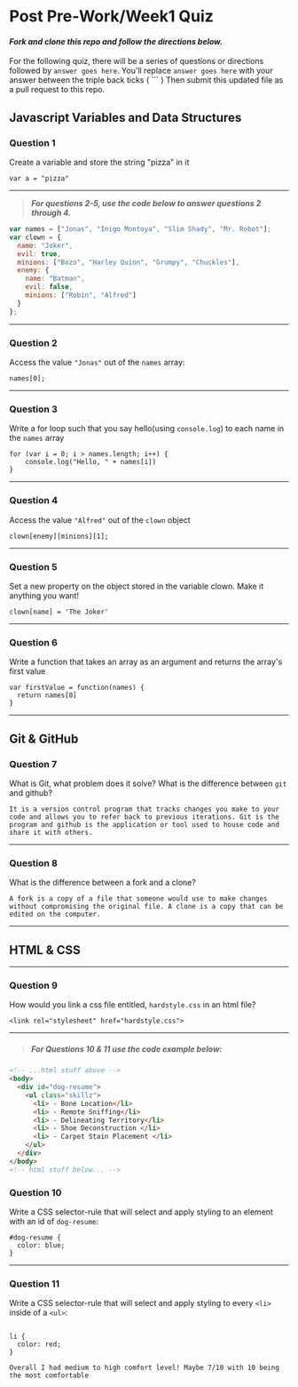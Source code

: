 # Post Pre-Work/Week1 Quiz

#### ***Fork and clone this repo and follow the directions below.***

For the following quiz, there will be a series of questions or directions followed by `answer goes here`. You'll replace `answer goes here` with your answer between the triple back ticks ( \`\`\` ) Then submit this updated file as a pull request to this repo.

## Javascript Variables and Data Structures

### Question 1

Create a variable and store the string "pizza" in it

```
var a = "pizza"

```

---

>  ***For questions 2-5, use the code below to answer questions 2 through 4.***

```js
var names = ["Jonas", "Inigo Montoya", "Slim Shady", "Mr. Robot"];
var clown = {
  name: "Joker",
  evil: true,
  minions: ["Bozo", "Harley Quinn", "Grumpy", "Chuckles"],
  enemy: {
    name: "Batman",
    evil: false,
    minions: ["Robin", "Alfred"]  
  }
};
```

---

### Question 2

Access the value `"Jonas"` out of the `names` array:

```
names[0];

```

---
### Question 3

Write a for loop such that you say hello(using `console.log`) to each name in the `names` array

```
for (var i = 0; i > names.length; i++) {
	console.log("Hello, " + names[i])
}

```

---


### Question 4

Access the value `"Alfred"` out of the `clown` object

```
clown[enemy][minions][1];

```

---
### Question 5

Set a new property on the object stored in the variable clown. Make it anything you want!

```
clown[name] = 'The Joker'

```

---
### Question 6
Write a function that takes an array as an argument and returns the array's first value

```
var firstValue = function(names) {
  return names[0]
}

```
---

## Git & GitHub

### Question 7

What is Git, what problem does it solve? What is the difference between `git` and github?

```
It is a version control program that tracks changes you make to your code and allows you to refer back to previous iterations. Git is the program and github is the application or tool used to house code and share it with others.

```

---

### Question 8

What is the difference between a fork and a clone?

```
A fork is a copy of a file that someone would use to make changes without compromising the original file. A clone is a copy that can be edited on the computer.

```

---

## HTML & CSS

---

### Question 9

How would you link a css file entitled, `hardstyle.css` in an html file?

```
<link rel="stylesheet" href="hardstyle.css">

```

---

> ##### For Questions 10 & 11 use the code example below:

```HTML
<!-- ...html stuff above -->
<body>
  <div id="dog-resume">
    <ul class="skillz">
      <li> - Bone Location</li>
      <li> - Remote Sniffing</li>
      <li> - Delineating Territory</li>
      <li> - Shoe Deconstruction </li>
      <li> - Carpet Stain Placement </li>
    </ul>
  </div>
</body>
<!-- html stuff below... -->
```

### Question 10

Write a CSS selector-rule that will select and apply styling to an element with an id of `dog-resume`:


```
#dog-resume {
  color: blue;
}

```

---

### Question 11

Write a CSS selector-rule that will select and apply styling to every `<li>` inside of a `<ul>`:

```

li {
  color: red;
}

Overall I had medium to high comfort level! Maybe 7/10 with 10 being the most comfortable

```
